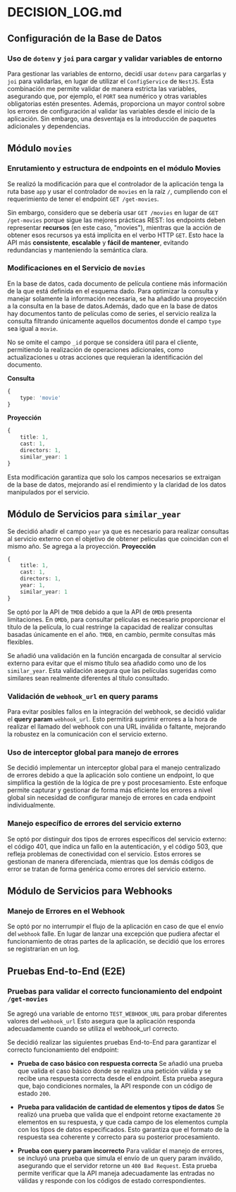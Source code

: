 # DECISION_LOG.md

## Configuración de la Base de Datos

### Uso de `dotenv` y `joi` para cargar y validar variables de entorno

Para gestionar las variables de entorno, decidí usar `dotenv` para cargarlas y `joi` para validarlas, en lugar de utilizar el `ConfigService` de `NestJS`. Esta combinación me permite validar de manera estricta las variables, asegurando que, por ejemplo, el `PORT` sea numérico y otras variables obligatorias estén presentes. Además, proporciona un mayor control sobre los errores de configuración al validar las variables desde el inicio de la aplicación. Sin embargo, una desventaja es la introducción de paquetes adicionales y dependencias.

## Módulo `movies`

### Enrutamiento y estructura de endpoints en el módulo Movies

Se realizó la modificación para que el controlador de la aplicación tenga la ruta base `app` y usar el controlador de `movies` en la raíz `/`, cumpliendo con el requerimiento de tener el endpoint `GET /get-movies`.

Sin embargo, considero que se debería usar `GET /movies` en lugar de `GET /get-movies` porque sigue las mejores prácticas REST: los endpoints deben representar **recursos** (en este caso, "movies"), mientras que la acción de obtener esos recursos ya está implícita en el verbo HTTP `GET`. Esto hace la API más **consistente**, **escalable** y **fácil de mantener**, evitando redundancias y manteniendo la semántica clara.

### Modificaciones en el Servicio de `movies`

En la base de datos, cada documento de película contiene más información de la que está definida en el esquema dado. Para optimizar la consulta y manejar solamente la información necesaria, se ha añadido una proyección a la consulta en la base de datos.Además, dado que en la base de datos hay documentos tanto de películas como de series, el servicio realiza la consulta filtrando únicamente aquellos documentos donde el campo `type` sea igual a `movie`.

No se omite el campo `_id` porque se considera útil para el cliente, permitiendo la realización de operaciones adicionales, como actualizaciones u otras acciones que requieran la identificación del documento.

**Consulta**
```TypeScript
{
    type: 'movie'
}
```

**Proyección**
```TypeScript
{
    title: 1,
    cast: 1,
    directors: 1,
    similar_year: 1
}
```

Esta modificación garantiza que solo los campos necesarios se extraigan de la base de datos, mejorando así el rendimiento y la claridad de los datos manipulados por el servicio.

## Módulo de Servicios para `similar_year`

Se decidió añadir el campo `year` ya que es necesario para realizar consultas al servicio externo con el objetivo de obtener películas que coincidan con el mismo año. Se agrega a la proyección.
**Proyección**
```TypeScript
{
    title: 1,
    cast: 1,
    directors: 1,
    year: 1,
    similar_year: 1
}
```

Se optó por la API de `TMDB` debido a que la API de `OMDb` presenta limitaciones. En `OMDb`, para consultar películas es necesario proporcionar el título de la película, lo cual restringe la capacidad de realizar consultas basadas únicamente en el año. `TMDB`, en cambio, permite consultas más flexibles.

Se añadió una validación en la función encargada de consultar al servicio externo para evitar que el mismo título sea añadido como uno de los `similar_year`. Esta validación asegura que las películas sugeridas como similares sean realmente diferentes al título consultado.

### Validación de `webhook_url` en query params

Para evitar posibles fallos en la integración del webhook, se decidió validar el **query param** `webhook_url`. Esto permitirá suprimir errores a la hora de realizar el llamado del webhook con una URL inválida o faltante, mejorando la robustez en la comunicación con el servicio externo.

### Uso de interceptor global para manejo de errores

Se decidió implementar un interceptor global para el manejo centralizado de errores debido a que la aplicación solo contiene un endpoint, lo que simplifica la gestión de la lógica de pre y post procesamiento. Este enfoque permite capturar y gestionar de forma más eficiente los errores a nivel global sin necesidad de configurar manejo de errores en cada endpoint individualmente.

### Manejo específico de errores del servicio externo

Se optó por distinguir dos tipos de errores específicos del servicio externo: el código 401, que indica un fallo en la autenticación, y el código 503, que refleja problemas de conectividad con el servicio. Estos errores se gestionan de manera diferenciada, mientras que los demás códigos de error se tratan de forma genérica como errores del servicio externo.

## Módulo de Servicios para Webhooks

### Manejo de Errores en el Webhook

Se optó por no interrumpir el flujo de la aplicación en caso de que el envío del `webhook` falle. En lugar de lanzar una excepción que pudiera afectar el funcionamiento de otras partes de la aplicación, se decidió que los errores se registrarían en un log.

## Pruebas End-to-End (E2E)

### Pruebas para validar el correcto funcionamiento del endpoint `/get-movies`

Se agregó una variable de entorno `TEST_WEBHOOK_URL` para probar diferentes valores del `webhook_url` Esto asegura que la aplicación responda adecuadamente cuando se utiliza el webhook_url correcto.

Se decidió realizar las siguientes pruebas End-to-End para garantizar el correcto funcionamiento del endpoint:

- **Prueba de caso básico con respuesta correcta**
Se añadió una prueba que valida el caso básico donde se realiza una petición válida y se recibe una respuesta correcta desde el endpoint. Esta prueba asegura que, bajo condiciones normales, la API responde con un código de estado `200`.

- **Prueba para validación de cantidad de elementos y tipos de datos**
Se realizó una prueba que valida que el endpoint retorne exactamente `20` elementos en su respuesta, y que cada campo de los elementos cumpla con los tipos de datos especificados. Esto garantiza que el formato de la respuesta sea coherente y correcto para su posterior procesamiento.

- **Prueba con query param incorrecto**
Para validar el manejo de errores, se incluyó una prueba que simula el envío de un query param inválido, asegurando que el servidor retorne un `400 Bad Request`. Esta prueba permite verificar que la API maneja adecuadamente las entradas no válidas y responde con los códigos de estado correspondientes.